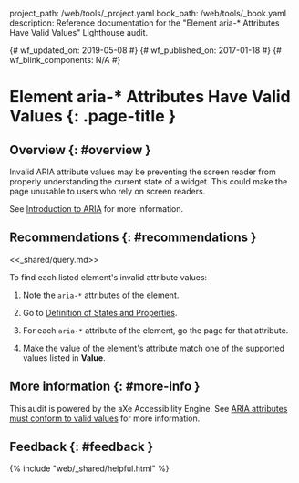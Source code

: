 project_path: /web/tools/_project.yaml
book_path: /web/tools/_book.yaml
description: Reference documentation for the "Element aria-* Attributes Have Valid Values" Lighthouse audit.

{# wf_updated_on: 2019-05-08 #}
{# wf_published_on: 2017-01-18 #}
{# wf_blink_components: N/A #}

# Element aria-* Attributes Have Valid Values  {: .page-title }

## Overview {: #overview }

Invalid ARIA attribute values may be preventing the screen reader
from properly understanding the current state of a widget. This could make the
page unusable to users who rely on screen readers.

See [Introduction to ARIA](/web/fundamentals/accessibility/semantics-aria/) for more information.

## Recommendations {: #recommendations }

<<_shared/query.md>>

To find each listed element's invalid attribute values:

1. Note the `aria-*` attributes of the element.

1. Go to [Definition of States and Properties][states].

1. For each `aria-*` attribute of the element, go the page for that attribute.

1. Make the value of the element's attribute match one of the supported
   values listed in **Value**.

[qs]: /web/tools/chrome-devtools/console/command-line-reference#queryselector
[qsa]: /web/tools/chrome-devtools/console/command-line-reference#queryselectorall
[xp]: /web/tools/chrome-devtools/console/command-line-reference#xpath
[states]: https://www.w3.org/TR/wai-aria/states_and_properties#state_prop_def

## More information {: #more-info }

This audit is powered by the aXe Accessibility Engine. See [ARIA attributes
must conform to valid values][axe] for more information.

[axe]: https://dequeuniversity.com/rules/axe/3.2/aria-valid-attr-value


## Feedback {: #feedback }

{% include "web/_shared/helpful.html" %}
